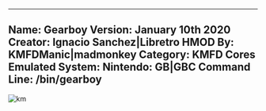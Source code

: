 -----------------------
Name: Gearboy
Version: January 10th 2020
Creator: Ignacio Sanchez|Libretro
HMOD By: KMFDManic|madmonkey
Category: KMFD Cores
Emulated System: Nintendo: GB|GBC
Command Line: /bin/gearboy
-----------------------
![km](https://i.imgur.com/xZsgrsU.png)
